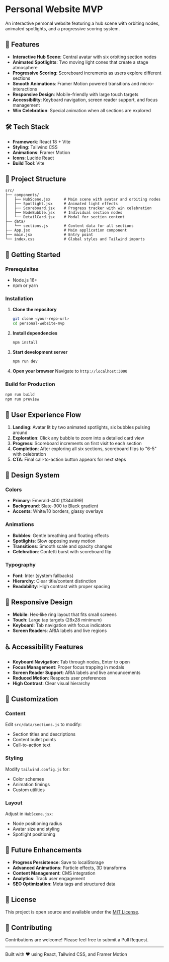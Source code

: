# Personal Website MVP

An interactive personal website featuring a hub scene with orbiting nodes, animated spotlights, and a progressive scoring system.

## 🚀 Features

- **Interactive Hub Scene**: Central avatar with six orbiting section nodes
- **Animated Spotlights**: Two moving light cones that create a stage atmosphere
- **Progressive Scoring**: Scoreboard increments as users explore different sections
- **Smooth Animations**: Framer Motion powered transitions and micro-interactions
- **Responsive Design**: Mobile-friendly with large touch targets
- **Accessibility**: Keyboard navigation, screen reader support, and focus management
- **Win Celebration**: Special animation when all sections are explored

## 🛠️ Tech Stack

- **Framework**: React 18 + Vite
- **Styling**: Tailwind CSS
- **Animations**: Framer Motion
- **Icons**: Lucide React
- **Build Tool**: Vite

## 📁 Project Structure

```
src/
├── components/
│   ├── HubScene.jsx      # Main scene with avatar and orbiting nodes
│   ├── Spotlight.jsx     # Animated light effects
│   ├── Scoreboard.jsx    # Progress tracker with win celebration
│   ├── NodeBubble.jsx    # Individual section nodes
│   └── DetailCard.jsx    # Modal for section content
├── data/
│   └── sections.js       # Content data for all sections
├── App.jsx               # Main application component
├── main.jsx              # Entry point
└── index.css             # Global styles and Tailwind imports
```

## 🚀 Getting Started

### Prerequisites

- Node.js 16+ 
- npm or yarn

### Installation

1. **Clone the repository**
   ```bash
   git clone <your-repo-url>
   cd personal-website-mvp
   ```

2. **Install dependencies**
   ```bash
   npm install
   ```

3. **Start development server**
   ```bash
   npm run dev
   ```

4. **Open your browser**
   Navigate to `http://localhost:3000`

### Build for Production

```bash
npm run build
npm run preview
```

## 🎯 User Experience Flow

1. **Landing**: Avatar lit by two animated spotlights, six bubbles pulsing around
2. **Exploration**: Click any bubble to zoom into a detailed card view
3. **Progress**: Scoreboard increments on first visit to each section
4. **Completion**: After exploring all six sections, scoreboard flips to "6-5" with celebration
5. **CTA**: Final call-to-action button appears for next steps

## 🎨 Design System

### Colors
- **Primary**: Emerald-400 (#34d399)
- **Background**: Slate-900 to Black gradient
- **Accents**: White/10 borders, glassy overlays

### Animations
- **Bubbles**: Gentle breathing and floating effects
- **Spotlights**: Slow opposing sway motion
- **Transitions**: Smooth scale and opacity changes
- **Celebration**: Confetti burst with scoreboard flip

### Typography
- **Font**: Inter (system fallbacks)
- **Hierarchy**: Clear title/content distinction
- **Readability**: High contrast with proper spacing

## 📱 Responsive Design

- **Mobile**: Hex-like ring layout that fits small screens
- **Touch**: Large tap targets (28x28 minimum)
- **Keyboard**: Tab navigation with focus indicators
- **Screen Readers**: ARIA labels and live regions

## ♿ Accessibility Features

- **Keyboard Navigation**: Tab through nodes, Enter to open
- **Focus Management**: Proper focus trapping in modals
- **Screen Reader Support**: ARIA labels and live announcements
- **Reduced Motion**: Respects user preferences
- **High Contrast**: Clear visual hierarchy

## 🔧 Customization

### Content
Edit `src/data/sections.js` to modify:
- Section titles and descriptions
- Content bullet points
- Call-to-action text

### Styling
Modify `tailwind.config.js` for:
- Color schemes
- Animation timings
- Custom utilities

### Layout
Adjust in `HubScene.jsx`:
- Node positioning radius
- Avatar size and styling
- Spotlight positioning

## 🚀 Future Enhancements

- **Progress Persistence**: Save to localStorage
- **Advanced Animations**: Particle effects, 3D transforms
- **Content Management**: CMS integration
- **Analytics**: Track user engagement
- **SEO Optimization**: Meta tags and structured data

## 📄 License

This project is open source and available under the [MIT License](LICENSE).

## 🤝 Contributing

Contributions are welcome! Please feel free to submit a Pull Request.

---

Built with ❤️ using React, Tailwind CSS, and Framer Motion 